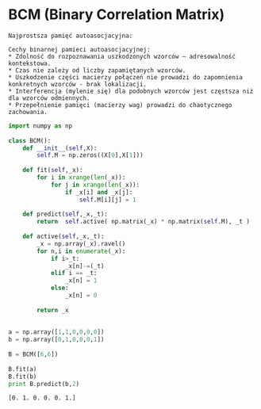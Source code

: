 
# BCM (Binary Correlation Matrix) 
    Najprostsza pamięć autoasocjacyjna: 
 
    Cechy binarnej pamieci autoasocjacyjnej: 
    * Zdolność do rozpoznawania uszkodzonych wzorców – adresowalność kontekstowa. 
    * Czas nie zależy od liczby zapamiętanych wzorców. 
    * Uszkodzenie części macierzy połączeń nie prowadzi do zapomnienia konkretnych wzorców - brak lokalizacji. 
    * Interferencja (mylenie się) dla podobnych wzorców jest częstsza niż dla wzorców odmiennych. 
    * Przepełnienie pamięci (macierzy wag) prowadzi do chaotycznego zachowania. 


```python
import numpy as np 
 
class BCM(): 
    def __init__(self,X): 
        self.M = np.zeros((X[0],X[1])) 
 
    def fit(self,_x): 
        for i in xrange(len(_x)): 
            for j in xrange(len(_x)): 
                if _x[i] and _x[j]: 
                    self.M[i][j] = 1 
 
    def predict(self,_x,_t): 
        return  self.active( np.matrix(_x) * np.matrix(self.M), _t ) 
 
    def active(self,_x,_t): 
        _x = np.array(_x).ravel() 
        for n,i in enumerate(_x): 
            if i>_t: 
                _x[n]-=(_t) 
            elif i == _t: 
                _x[n] = 1 
            else: 
                _x[n] = 0 
 
        return _x 
 
 
a = np.array([1,1,0,0,0,0]) 
b = np.array([0,1,0,0,0,1]) 
 
B = BCM([6,6]) 
 
B.fit(a) 
B.fit(b) 
print B.predict(b,2) 
```

    [0. 1. 0. 0. 0. 1.]
    
